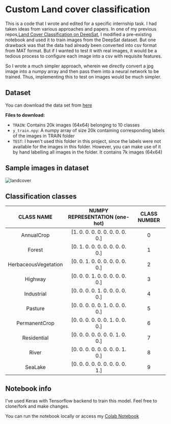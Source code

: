 # Custom Land cover classification

This is a code that I wrote and edited for a specific internship task. I had taken ideas from various approaches and papers. In one of my previous repos,[Land Cover Classification on DeepSat](https://github.com/nikjohn7/DeepSat-Land-cover-classification-), I modified a pre-existing notebook and used it to train images from the DeepSat dataset. But one drawback was that the data had already been converted into csv format from MAT format. But if I wanted to test it with real images, it would be a tedious process to configure each image into a csv with requisite features.

So I wrote a much simpler approach, wherein we directly convert a jpg image into a numpy array and then pass them into a neural network to be trained. Thus, implementing this to test on images would be much simpler.

## Dataset

You can download the data set from [here](https://pip.pypa.io/en/stable/)

**Files to download:**

- `TRAIN`: Contains 20k images (64x64) belonging to 10 classes
- `y_train.npy`: A numpy array of size 20k containing corresponding labels of the images in TRAIN folder
- `TEST`: I haven't used this folder in this project, since the labels were not available for the images in this folder. However, you can make use of it by hand labelling all images in the folder. It contains 7k images (64x64)

## Sample images in dataset

![landcover](https://user-images.githubusercontent.com/29889429/88455553-d5c20c80-ce93-11ea-9545-9711b8cf89eb.jpg)

## Classification classes

| CLASS NAME | NUMPY REPRESENTATION (one-hot) | CLASS NUMBER |
| :----:| :----: | :----: |
| AnnualCrop | [1. 0. 0. 0. 0. 0. 0. 0. 0. 0.] | 0 |
| Forest | [0. 1. 0. 0. 0. 0. 0. 0. 0. 0.] | 1 |
| HerbaceousVegetation | [0. 0. 1. 0. 0. 0. 0. 0. 0. 0.] | 2 |
| Highway | [0. 0. 0. 1. 0. 0. 0. 0. 0. 0.] | 3 |
| Industrial | [0. 0. 0. 0. 1. 0. 0. 0. 0. 0.] | 4 |
| Pasture | [0. 0. 0. 0. 0. 1. 0. 0. 0. 0.] | 5 |
| PermanentCrop | [0. 0. 0. 0. 0. 0. 1. 0. 0. 0.] | 6 |
| Residential | [0. 0. 0. 0. 0. 0. 0. 1. 0. 0.] | 7 |
| River | [0. 0. 0. 0. 0. 0. 0. 0. 1. 0.] | 8 |
| SeaLake | [0. 0. 0. 0. 0. 0. 0. 0. 0. 1.] | 9 |


## Notebook info
I've used Keras with Tensorflow backend to train this model. Feel free to clone/fork and make changes.

You can run the notebook locally or access my [Colab Notebook](https://colab.research.google.com/drive/1aofzD9ssXjT8fuEYaQRBnZFqFPMErp3t?usp=sharing)

